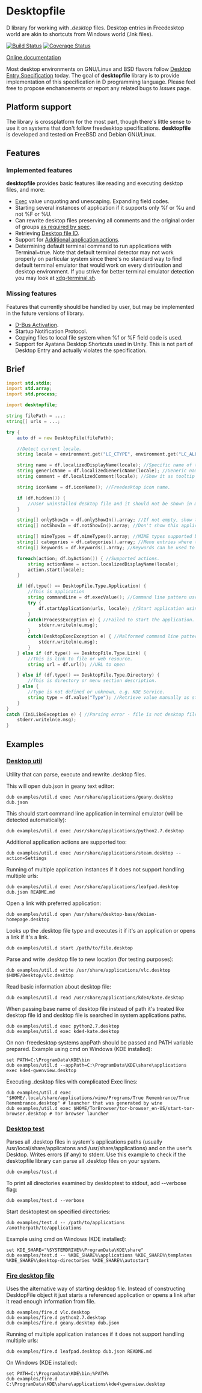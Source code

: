 # Desktopfile

D library for working with *.desktop* files. Desktop entries in Freedesktop world are akin to shortcuts from Windows world (.lnk files).

[![Build Status](https://travis-ci.org/FreeSlave/desktopfile.svg?branch=master)](https://travis-ci.org/FreeSlave/desktopfile) [![Coverage Status](https://coveralls.io/repos/FreeSlave/desktopfile/badge.svg?branch=master&service=github)](https://coveralls.io/github/FreeSlave/desktopfile?branch=master)

[Online documentation](https://freeslave.github.io/d-freedesktop/docs/desktopfile.html)

Most desktop environments on GNU/Linux and BSD flavors follow [Desktop Entry Specification](https://www.freedesktop.org/wiki/Specifications/desktop-entry-spec/) today.
The goal of **desktopfile** library is to provide implementation of this specification in D programming language.
Please feel free to propose enchancements or report any related bugs to *Issues* page.

## Platform support

The library is crossplatform for the most part, though there's little sense to use it on systems that don't follow freedesktop specifications.
**desktopfile** is developed and tested on FreeBSD and Debian GNU/Linux.

## Features

### Implemented features

**desktopfile** provides basic features like reading and executing desktop files, and more:

* [Exec](http://standards.freedesktop.org/desktop-entry-spec/latest/ar01s06.html) value unquoting and unescaping. Expanding field codes.
* Starting several instances of application if it supports only %f or %u and not %F or %U.
* Can rewrite desktop files preserving all comments and the original order of groups [as required by spec](https://specifications.freedesktop.org/desktop-entry-spec/latest/ar01s02.html).
* Retrieving [Desktop file ID](http://standards.freedesktop.org/desktop-entry-spec/latest/ape.html).
* Support for [Additional application actions](http://standards.freedesktop.org/desktop-entry-spec/latest/ar01s10.html).
* Determining default terminal command to run applications with Terminal=true. Note that default terminal detector may not work properly on particular system since there's no standard way to find default terminal emulator that would work on every distribution and desktop environment. If you strive for better terminal emulator detection you may look at [xdg-terminal.sh](https://src.chromium.org/svn/trunk/deps/third_party/xdg-utils/scripts/xdg-terminal).

### Missing features

Features that currently should be handled by user, but may be implemented in the future versions of library.

* [D-Bus Activation](http://standards.freedesktop.org/desktop-entry-spec/latest/ar01s07.html).
* Startup Notification Protocol.
* Copying files to local file system when %f or %F field code is used.
* Support for Ayatana Desktop Shortcuts used in Unity. This is not part of Desktop Entry and actually violates the specification.

## Brief

```d
import std.stdio;
import std.array;
import std.process;

import desktopfile;

string filePath = ...;
string[] urls = ...;

try {
    auto df = new DesktopFile(filePath);

    //Detect current locale.
    string locale = environment.get("LC_CTYPE", environment.get("LC_ALL", environment.get("LANG")));

    string name = df.localizedDisplayName(locale); //Specific name of the application.
    string genericName = df.localizedGenericName(locale); //Generic name of the application. Show it in menu under the specific name.
    string comment = df.localizedComment(locale); //Show it as tooltip or description.

    string iconName = df.iconName(); //Freedesktop icon name.

    if (df.hidden()) {
        //User uninstalled desktop file and it should not be shown in menus.
    }

    string[] onlyShowIn = df.onlyShowIn().array; //If not empty, show this application only in listed desktop environments.
    string[] notShowIn = df.notShowIn().array; //Don't show this application in listed desktop environments.

    string[] mimeTypes = df.mimeTypes().array; //MIME types supported by application.
    string[] categories = df.categories().array; //Menu entries where this application should be shown.
    string[] keywords = df.keywords().array; //Keywords can be used to improve searching of the application.

    foreach(action; df.byAction()) { //Supported actions.
        string actionName = action.localizedDisplayName(locale);
        action.start(locale);
    }

    if (df.type() == DesktopFile.Type.Application) {
        //This is application
        string commandLine = df.execValue(); //Command line pattern used to start the application.
        try {
            df.startApplication(urls, locale); //Start application using given arguments and specified locale. It will be automatically started in terminal emulator if required.
        }
        catch(ProcessException e) { //Failed to start the application.
            stderr.writeln(e.msg);
        }
        catch(DesktopExecException e) { //Malformed command line pattern.
            stderr.writeln(e.msg);
        }
    } else if (df.type() == DesktopFile.Type.Link) {
        //This is link to file or web resource.
        string url = df.url(); //URL to open

    } else if (df.type() == DesktopFile.Type.Directory) {
        //This is directory or menu section description.
    } else {
        //Type is not defined or unknown, e.g. KDE Service.
        string type = df.value("Type"); //Retrieve value manually as string if you know how to deal with non-standard types.
    }
}
catch (IniLikeException e) { //Parsing error - file is not desktop file or has errors.
    stderr.writeln(e.msg);
}

```

## Examples

### [Desktop util](examples/util.d)

Utility that can parse, execute and rewrite .desktop files.

This will open dub.json in geany text editor:

    dub examples/util.d exec /usr/share/applications/geany.desktop dub.json

This should start command line application in terminal emulator (will be detected automatically):

    dub examples/util.d exec /usr/share/applications/python2.7.desktop

Additional application actions are supported too:

    dub examples/util.d exec /usr/share/applications/steam.desktop --action=Settings

Running of multiple application instances if it does not support handling multiple urls:

    dub examples/util.d exec /usr/share/applications/leafpad.desktop dub.json README.md

Open a link with preferred application:

    dub examples/util.d open /usr/share/desktop-base/debian-homepage.desktop

Looks up the .desktop file type and executes it if it's an application or opens a link if it's a link.

    dub examples/util.d start /path/to/file.desktop

Parse and write .desktop file to new location (for testing purposes):

    dub examples/util.d write /usr/share/applications/vlc.desktop $HOME/Desktop/vlc.desktop

Read basic information about desktop file:

    dub examples/util.d read /usr/share/applications/kde4/kate.desktop

When passing base name of desktop file instead of path it's treated like desktop file id and desktop file is searched in system applications paths.

    dub examples/util.d exec python2.7.desktop
    dub examples/util.d exec kde4-kate.desktop

On non-freedesktop systems appPath should be passed and PATH variable prepared. Example using cmd on Windows (KDE installed):

    set PATH=C:\ProgramData\KDE\bin
    dub examples/util.d --appPath=C:\ProgramData\KDE\share\applications exec kde4-gwenview.desktop

Executing .desktop files with complicated Exec lines:

    dub examples/util.d exec "$HOME/.local/share/applications/wine/Programs/True Remembrance/True Remembrance.desktop" # launcher that was generated by wine
    dub examples/util.d exec $HOME/TorBrowser/tor-browser_en-US/start-tor-browser.desktop # Tor browser launcher

### [Desktop test](examples/test.d)

Parses all .desktop files in system's applications paths (usually /usr/local/share/applicatons and /usr/share/applications) and on the user's Desktop.
Writes errors (if any) to stderr.
Use this example to check if the desktopfile library can parse all .desktop files on your system.

    dub examples/test.d

To print all directories examined by desktoptest to stdout, add --verbose flag:

    dub examples/test.d --verbose

Start desktoptest on specified directories:

    dub examples/test.d -- /path/to/applications /anotherpath/to/applications

Example using cmd on Windows (KDE installed):

    set KDE_SHARE="%SYSTEMDRIVE%\ProgramData\KDE\share"
    dub examples/test.d -- %KDE_SHARE%\applications %KDE_SHARE%\templates %KDE_SHARE%\desktop-directories %KDE_SHARE%\autostart

### [Fire desktop file](examples/fire.d)

Uses the alternative way of starting desktop file. Instead of constructing DesktopFile object it just starts a referenced application or opens a link after it read enough information from file.

    dub examples/fire.d vlc.desktop
    dub examples/fire.d python2.7.desktop
    dub examples/fire.d geany.desktop dub.json

Running of multiple application instances if it does not support handling multiple urls:

    dub examples/fire.d leafpad.desktop dub.json README.md

On Windows (KDE installed):

    set PATH=C:\ProgramData\KDE\bin;%PATH%
    dub examples/fire.d C:\ProgramData\KDE\share\applications\kde4\gwenview.desktop
